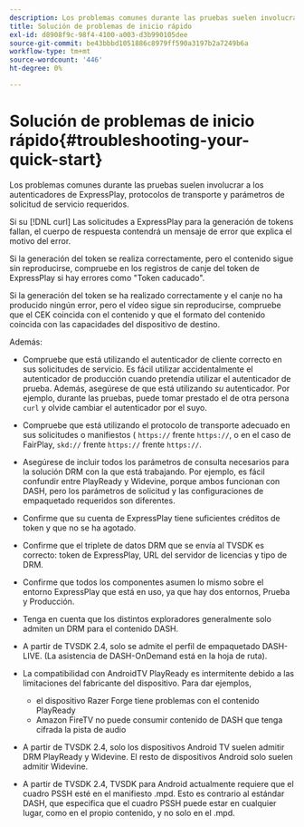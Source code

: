 ```yaml
---
description: Los problemas comunes durante las pruebas suelen involucrar a los autenticadores de ExpressPlay, protocolos de transporte y parámetros de solicitud de servicio requeridos.
title: Solución de problemas de inicio rápido
exl-id: d8908f9c-98f4-4100-a003-d3b990105dee
source-git-commit: be43bbbd1051886c8979ff590a3197b2a7249b6a
workflow-type: tm+mt
source-wordcount: '446'
ht-degree: 0%

---
```


# Solución de problemas de inicio rápido{#troubleshooting-your-quick-start}

Los problemas comunes durante las pruebas suelen involucrar a los autenticadores de ExpressPlay, protocolos de transporte y parámetros de solicitud de servicio requeridos.

Si su [!DNL curl] Las solicitudes a ExpressPlay para la generación de tokens fallan, el cuerpo de respuesta contendrá un mensaje de error que explica el motivo del error.

Si la generación del token se realiza correctamente, pero el contenido sigue sin reproducirse, compruebe en los registros de canje del token de ExpressPlay si hay errores como &quot;Token caducado&quot;.

Si la generación del token se ha realizado correctamente y el canje no ha producido ningún error, pero el vídeo sigue sin reproducirse, compruebe que el CEK coincida con el contenido y que el formato del contenido coincida con las capacidades del dispositivo de destino.

Además:

* Compruebe que está utilizando el autenticador de cliente correcto en sus solicitudes de servicio. Es fácil utilizar accidentalmente el autenticador de producción cuando pretendía utilizar el autenticador de prueba. Además, asegúrese de que está utilizando *su* autenticador. Por ejemplo, durante las pruebas, puede tomar prestado el de otra persona `curl` y olvide cambiar el autenticador por el suyo.

* Compruebe que está utilizando el protocolo de transporte adecuado en sus solicitudes o manifiestos ( `https://` frente `https://`, o en el caso de FairPlay, `skd://` frente `https://` frente `https://`.

* Asegúrese de incluir todos los parámetros de consulta necesarios para la solución DRM con la que está trabajando. Por ejemplo, es fácil confundir entre PlayReady y Widevine, porque ambos funcionan con DASH, pero los parámetros de solicitud y las configuraciones de empaquetado requeridos son diferentes.
* Confirme que su cuenta de ExpressPlay tiene suficientes créditos de token y que no se ha agotado.
* Confirme que el triplete de datos DRM que se envía al TVSDK es correcto: token de ExpressPlay, URL del servidor de licencias y tipo de DRM.
* Confirme que todos los componentes asumen lo mismo sobre el entorno ExpressPlay que está en uso, ya que hay dos entornos, Prueba y Producción.
* Tenga en cuenta que los distintos exploradores generalmente solo admiten un DRM para el contenido DASH.
* A partir de TVSDK 2.4, solo se admite el perfil de empaquetado DASH-LIVE. (La asistencia de DASH-OnDemand está en la hoja de ruta).
* La compatibilidad con AndroidTV PlayReady es intermitente debido a las limitaciones del fabricante del dispositivo. Para dar ejemplos,

   * el dispositivo Razer Forge tiene problemas con el contenido PlayReady
   * Amazon FireTV no puede consumir contenido de DASH que tenga cifrada la pista de audio

* A partir de TVSDK 2.4, solo los dispositivos Android TV suelen admitir DRM PlayReady y Widevine. El resto de dispositivos Android solo suelen admitir Widevine.
* A partir de TVSDK 2.4, TVSDK para Android actualmente requiere que el cuadro PSSH esté en el manifiesto .mpd. Esto es contrario al estándar DASH, que especifica que el cuadro PSSH puede estar en cualquier lugar, como en el propio contenido, y no solo en el .mpd.
